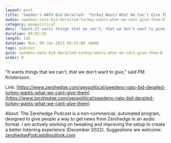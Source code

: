 ```yaml
---
layout: post
title: "Sweden's NATO Bid Derailed: 'Turkey Wants What We Can't Give Them'"
audio: swedens-nato-bid-derailed-turkey-wants-what-we-cant-give-them-0
category: geopolitical
desc: "&quot;It wants things that we can't, that we don't want to give,&quot; said PM Kristersson."
duration: 00:02:25
length: 145
datetime: Mon, 09 Jan 2023 09:15:00 +0000
tags: podcast
guid: swedens-nato-bid-derailed-turkey-wants-what-we-cant-give-them-0
order: 0
---
```

&quot;It wants things that we can't, that we don't want to give,&quot; said PM Kristersson.

Link: [https://www.zerohedge.com/geopolitical/swedens-nato-bid-derailed-turkey-wants-what-we-cant-give-them](https://www.zerohedge.com/geopolitical/swedens-nato-bid-derailed-turkey-wants-what-we-cant-give-them)

About: The Zerohedge Podcast is a non-commercial, automated program, designed to give people a way to get news from Zerohedge in an audio format.  I am actively working on tweaking and improving the setup to create a better listening experience (December 2022).  Suggestions are welcome: [zerohedgePodcast@outlook.com](mailto:zerohedgePodcast@outlook.com)